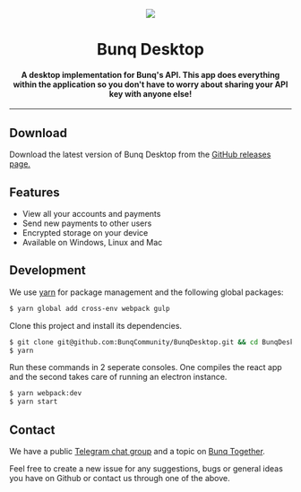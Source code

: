 <p align="center">
 <img align="center" src="https://i.gyazo.com/8a514252c2b959d466c1f6cf4aecdd71.gif" />
</p>
<h1 align="center">Bunq Desktop</h1>
<h4 align="center">
A desktop implementation for Bunq's API. This app does everything within the application so you don't 
have to worry about sharing your API key with anyone else!</h4>

___   

## Download
Download the latest version of Bunq Desktop from the [GitHub releases page.](https://github.com/BunqCommunity/BunqDesktop/releases)

## Features
- View all your accounts and payments
- Send new payments to other users
- Encrypted storage on your device
- Available on Windows, Linux and Mac

## Development
We use [yarn](https://yarnpkg.com/en/) for package management and the following global packages:
```bash
$ yarn global add cross-env webpack gulp
```
Clone this project and install its dependencies.
```bash
$ git clone git@github.com:BunqCommunity/BunqDesktop.git && cd BunqDesktop
$ yarn 
```
Run these commands in 2 seperate consoles. One compiles the react app and the second takes care of 
running an electron instance.
```bash
$ yarn webpack:dev
$ yarn start
```

## Contact
We have a public [Telegram chat group](https://t.me/joinchat/G_JrZg8BxNdIOsQS1TfY3A) and a 
topic on [Bunq Together](https://together.bunq.com/topic/bunqdesktop-client).

Feel free to create a new issue for any suggestions, bugs or general ideas you have on Github or 
contact us through one of the above.
